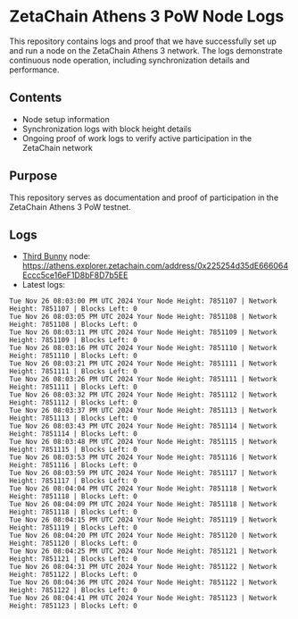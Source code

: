 # ZetaChain Athens 3 PoW Node Logs
This repository contains logs and proof that we have successfully set up and run a node on the ZetaChain Athens 3 network. The logs demonstrate continuous node operation, including synchronization details and performance.

## Contents
- Node setup information
- Synchronization logs with block height details
- Ongoing proof of work logs to verify active participation in the ZetaChain network

## Purpose
This repository serves as documentation and proof of participation in the ZetaChain Athens 3 PoW testnet.

## Logs

- [Third Bunny](https://thirdbunny.xyz/) node: https://athens.explorer.zetachain.com/address/0x225254d35dE666064Eccc5ce16eF1D8bF8D7b5EE
- Latest logs:
```
Tue Nov 26 08:03:00 PM UTC 2024 Your Node Height: 7851107 | Network Height: 7851107 | Blocks Left: 0
Tue Nov 26 08:03:05 PM UTC 2024 Your Node Height: 7851108 | Network Height: 7851108 | Blocks Left: 0
Tue Nov 26 08:03:11 PM UTC 2024 Your Node Height: 7851109 | Network Height: 7851109 | Blocks Left: 0
Tue Nov 26 08:03:16 PM UTC 2024 Your Node Height: 7851110 | Network Height: 7851110 | Blocks Left: 0
Tue Nov 26 08:03:21 PM UTC 2024 Your Node Height: 7851111 | Network Height: 7851111 | Blocks Left: 0
Tue Nov 26 08:03:26 PM UTC 2024 Your Node Height: 7851111 | Network Height: 7851111 | Blocks Left: 0
Tue Nov 26 08:03:32 PM UTC 2024 Your Node Height: 7851112 | Network Height: 7851112 | Blocks Left: 0
Tue Nov 26 08:03:37 PM UTC 2024 Your Node Height: 7851113 | Network Height: 7851113 | Blocks Left: 0
Tue Nov 26 08:03:43 PM UTC 2024 Your Node Height: 7851114 | Network Height: 7851114 | Blocks Left: 0
Tue Nov 26 08:03:48 PM UTC 2024 Your Node Height: 7851115 | Network Height: 7851115 | Blocks Left: 0
Tue Nov 26 08:03:53 PM UTC 2024 Your Node Height: 7851116 | Network Height: 7851116 | Blocks Left: 0
Tue Nov 26 08:03:59 PM UTC 2024 Your Node Height: 7851117 | Network Height: 7851117 | Blocks Left: 0
Tue Nov 26 08:04:04 PM UTC 2024 Your Node Height: 7851118 | Network Height: 7851118 | Blocks Left: 0
Tue Nov 26 08:04:09 PM UTC 2024 Your Node Height: 7851118 | Network Height: 7851118 | Blocks Left: 0
Tue Nov 26 08:04:15 PM UTC 2024 Your Node Height: 7851119 | Network Height: 7851119 | Blocks Left: 0
Tue Nov 26 08:04:20 PM UTC 2024 Your Node Height: 7851120 | Network Height: 7851120 | Blocks Left: 0
Tue Nov 26 08:04:25 PM UTC 2024 Your Node Height: 7851121 | Network Height: 7851121 | Blocks Left: 0
Tue Nov 26 08:04:31 PM UTC 2024 Your Node Height: 7851122 | Network Height: 7851122 | Blocks Left: 0
Tue Nov 26 08:04:36 PM UTC 2024 Your Node Height: 7851122 | Network Height: 7851122 | Blocks Left: 0
Tue Nov 26 08:04:41 PM UTC 2024 Your Node Height: 7851123 | Network Height: 7851123 | Blocks Left: 0
```
